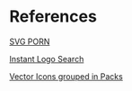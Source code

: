 # References

[SVG PORN](https://svgporn.com)

[Instant Logo Search](http://instantlogosearch.com)

[Vector Icons grouped in Packs](https://www.flaticon.com)